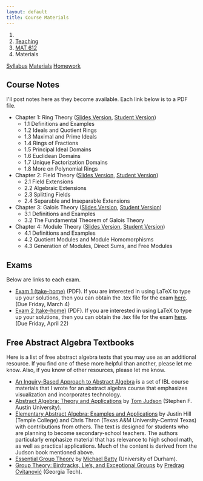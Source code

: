 ```yaml
---
layout: default
title: Course Materials
---
```


<ol class="breadcrumb">
  <li><a href="/"><i class="fa fa-home"></i></a></li>
  <li><a href="/teaching/">Teaching</a></li>
  <li><a href="/teaching/mat612s16">MAT 612</a></li>
  <li class="active">Materials</li>
</ol>

<div class="row">
<div class="col-xs-12">
<div class="btn-group btn-group-justified">
<a class="btn btn-default btn-success" href="{{site.baseurl}}/teaching/mat612s16/syllabus/">Syllabus</a>
<a class="btn btn-default btn-primary" href="{{site.baseurl}}/teaching/mat612s16/materials/">Materials</a>
<a class="btn btn-default btn-warning" href="{{site.baseurl}}/teaching/mat612s16/homework/">Homework</a>
</div>
</div>
</div>

## Course Notes ##
I'll post notes here as they become available. Each link below is to a PDF file.

- Chapter 1: Ring Theory ([Slides Version]({{site.baseurl}}/teaching/mat612s16/612Notes1-Landscape.pdf), [Student Version]({{site.baseurl}}/teaching/mat612s16/612Notes1-Portrait.pdf))
  - 1.1 Definitions and Examples
  - 1.2 Ideals and Quotient Rings
  - 1.3 Maximal and Prime Ideals
  - 1.4 Rings of Fractions
  - 1.5 Principal Ideal Domains
  - 1.6 Euclidean Domains
  - 1.7 Unique Factorization Domains
  - 1.8 More on Polynomial Rings
- Chapter 2: Field Theory ([Slides Version]({{site.baseurl}}/teaching/mat612s16/612Notes2-Landscape.pdf), [Student Version]({{site.baseurl}}/teaching/mat612s16/612Notes2-Portrait.pdf))
  - 2.1 Field Extensions
  - 2.2 Algebraic Extensions
  - 2.3 Splitting Fields
  - 2.4 Separable and Inseparable Extensions
- Chapter 3: Galois Theory ([Slides Version]({{site.baseurl}}/teaching/mat612s16/612Notes3-Landscape.pdf), [Student Version]({{site.baseurl}}/teaching/mat612s16/612Notes3-Portrait.pdf))
  - 3.1 Definitions and Examples
  - 3.2 The Fundamental Theorem of Galois Theory
- Chapter 4: Module Theory ([Slides Version]({{site.baseurl}}/teaching/mat612s16/612Notes4-Landscape.pdf), [Student Version]({{site.baseurl}}/teaching/mat612s16/612Notes4-Portrait.pdf))
    - 4.1 Definitions and Examples
    - 4.2 Quotient Modules and Module Homomorphisms
    - 4.3 Generation of Modules, Direct Sums, and Free Modules

## Exams ##
Below are links to each exam.

- [Exam 1 (take-home)]({{site.baseurl}}/teaching/mat612s16/612Exam1-Home.pdf) (PDF). If you are interested in using LaTeX to type up your solutions, then you can obtain the .tex file for the exam [here]({{site.baseurl}}/teaching/mat612s16/612Exam1-Home.tex). (Due Friday, March 4)
- [Exam 2 (take-home)]({{site.baseurl}}/teaching/mat612s16/612Exam2-Home.pdf) (PDF). If you are interested in using LaTeX to type up your solutions, then you can obtain the .tex file for the exam [here]({{site.baseurl}}/teaching/mat612s16/612Exam2-Home.tex). (Due Friday, April 22)

## Free Abstract Algebra Textbooks ##
Here is a list of free abstract algebra texts that you may use as an additional resource.  If you find one of these more helpful than another, please let me know.  Also, if you know of other resources, please let me know.

* [An Inquiry-Based Approach to Abstract Algebra](http://dcernst.github.io/IBL-AbstractAlgebra/) is a set of IBL course materials that I wrote for an abstract algebra course that emphasizes visualization and incorporates technology.
* [Abstract Algebra: Theory and Applications](http://abstract.ups.edu/index.html) by [Tom Judson](http://faculty.sfasu.edu/judsontw/) (Stephen F. Austin University).
* [Elementary Abstract Algebra: Examples and Applications](https://www.tamuct.edu/departments/math/textbook.php) by Justin Hill (Temple College) and Chris Thron (Texas A\&M University-Central Texas) with contributions from others.  The text is designed for students who are planning to become secondary-school teachers. The authors particularly emphasize material that has relevance to high school math, as well as practical applications. Much of the content is derived from the Judson book mentioned above.
* [Essential Group Theory](http://bookboon.com/en/textbooks/mathematics/essential-group-theory) by [Michael Batty](http://www.mendeley.com/profiles/michael-batty/) (University of Durham).
* [Group Theory: Birdtracks, Lie’s, and Exceptional Groups](http://www.cns.gatech.edu/GroupTheory/index.html) by [Predrag Cvitanović](https://www.physics.gatech.edu/user/predrag-cvitanovic) (Georgia Tech).
